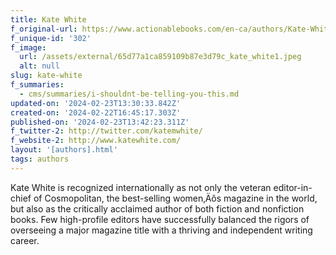 ```yaml
---
title: Kate White
f_original-url: https://www.actionablebooks.com/en-ca/authors/Kate-White/
f_unique-id: '302'
f_image:
  url: /assets/external/65d77a1ca859109b87e3d79c_kate_white1.jpeg
  alt: null
slug: kate-white
f_summaries:
  - cms/summaries/i-shouldnt-be-telling-you-this.md
updated-on: '2024-02-23T13:30:33.842Z'
created-on: '2024-02-22T16:45:17.303Z'
published-on: '2024-02-23T13:42:23.311Z'
f_twitter-2: http://twitter.com/katemwhite/
f_website-2: http://www.katewhite.com/
layout: '[authors].html'
tags: authors
---
```


Kate White is recognized internationally as not only the veteran editor-in-chief of Cosmopolitan, the best-selling women‚Äôs magazine in the world, but also as the critically acclaimed author of both fiction and nonfiction books. Few high-profile editors have successfully balanced the rigors of overseeing a major magazine title with a thriving and independent writing career.

